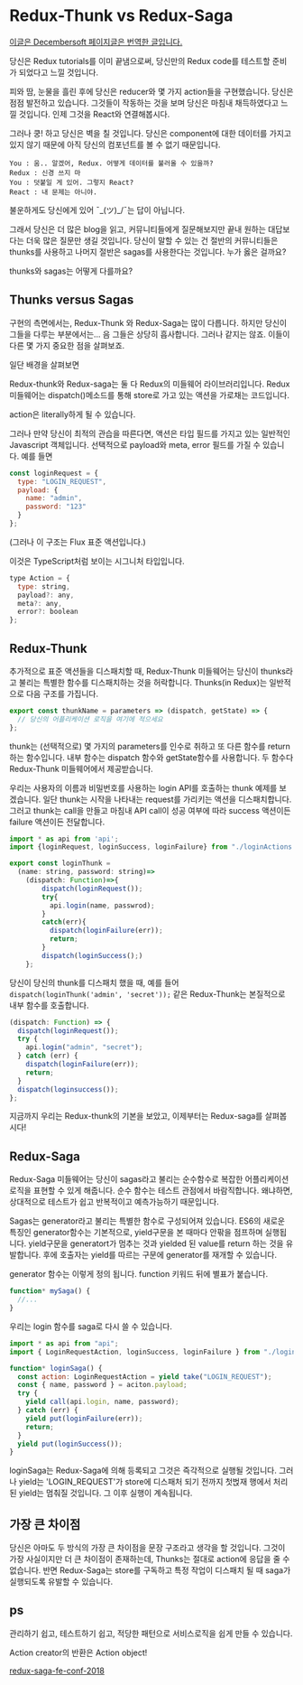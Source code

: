 # Redux-Thunk vs Redux-Saga

[이글은 Decembersoft 페이지글은 번역한 글입니다.](https://decembersoft.com/posts/redux-thunk-vs-redux-saga/)

당신은 Redux tutorials를 이미 끝냄으로써, 당신만의 Redux code를 테스트할 준비가 되었다고 느낄 것입니다.

피와 땀, 눈물을 흘린 후에 당신은 reducer와 몇 가지 action들을 구현했습니다. 당신은 점점 발전하고 있습니다. 그것들이 작동하는 것을 보며 당신은 마침내 채득하였다고 느낄 것입니다. 인제 그것을 React와 연결해봅시다.

그러나 쿵! 하고 당신은 벽을 칠 것입니다. 당신은 component에 대한 데이터를 가지고 있지 않기 때문에 아직 당신의 컴포넌트를 볼 수 없기 때문입니다.

```
You : 움.. 알겠어, Redux. 어떻게 데이터를 불러올 수 있을까?
Redux : 신경 쓰지 마
You : 덧붙일 게 있어. 그렇지 React?
React : 내 문제는 아니야.
```

불운하게도 당신에게 있어 ¯\_(ツ)\_/¯는 답이 아닙니다.

그래서 당신은 더 많은 blog을 읽고, 커뮤니티들에게 질문해보지만 끝내 원하는 대답보다는 더욱 많은 질문만 생길 것입니다. 당신이 말할 수 있는 건 절반의 커뮤니티들은 thunks를 사용하고 나머지 절반은 sagas를 사용한다는 것입니다. 누가 옳은 걸까요?

thunks와 sagas는 어떻게 다를까요?

## Thunks versus Sagas

구현의 측면에서는, Redux-Thunk 와 Redux-Saga는 많이 다릅니다. 하지만 당신이 그들을 다루는 부분에서는... 음 그들은 상당히 흡사합니다. 그러나 같지는 않죠. 이들이 다른 몇 가지 중요한 점을 살펴보죠.

일단 배경을 살펴보면

Redux-thunk와 Redux-saga는 둘 다 Redux의 미들웨어 라이브러리입니다. Redux 미들웨어는 dispatch()메소드를 통해 store로 가고 있는 액션을 가로채는 코드입니다.

action은 literally하게 될 수 있습니다.

그러나 만약 당신이 최적의 관습을 따른다면, 액션은 타입 필드를 가지고 있는 일반적인 Javascript 객체입니다. 선택적으로 payload와 meta, error 필드를 가질 수 있습니다. 예를 들면

```js
const loginRequest = {
  type: "LOGIN_REQUEST",
  payload: {
    name: "admin",
    password: "123"
  }
};
```

(그러나 이 구조는 Flux 표준 액션입니다.)

이것은 TypeScript처럼 보이는 시그니처 타입입니다.

```js
type Action = {
  type: string,
  payload?: any,
  meta?: any,
  error?: boolean
};
```

## Redux-Thunk

추가적으로 표준 액션들을 디스패치할 때, Redux-Thunk 미들웨어는 당신이 thunks라고 불리는 특별한 함수를 디스패치하는 것을 허락합니다. Thunks(in Redux)는 일반적으로 다음 구조를 가집니다.

```js
export const thunkName = parameters => (dispatch, getState) => {
  // 당신의 어플리케이션 로직을 여기에 적으세요
};
```

thunk는 (선택적으로) 몇 가지의 parameters를 인수로 취하고 또 다른 함수를 return하는 함수입니다. 내부 함수는 dispatch 함수와 getState함수를 사용합니다. 두 함수다 Redux-Thunk 미들웨어에서 제공받습니다.

우리는 사용자의 이름과 비밀번호를 사용하는 login API를 호출하는 thunk 예제를 보겠습니다. 일단 thunk는 시작을 나타내는 request를 가리키는 액션을 디스패치합니다. 그러고 thunk는 call을 만들고 마침내 API call이 성공 여부에 따라 success 액션이든 failure 액션이든 전달합니다.

```js
import * as api from 'api';
import {loginRequest, loginSuccess, loginFailure} from "./loginActions';

export const loginThunk =
  (name: string, password: string)=>
    (dispatch: Function)=>{
        dispatch(loginRequest());
        try{
          api.login(name, passwrod);
        }
        catch(err){
          dispatch(loginFailure(err));
          return;
        }
        dispatch(loginSuccess();)
    };
```

당신이 당신의 thunk를 디스패치 했을 때, 예를 들어 `dispatch(loginThunk('admin', 'secret'));` 같은 Redux-Thunk는 본질적으로 내부 함수를 호출합니다.

```js
(dispatch: Function) => {
  dispatch(loginRequest());
  try {
    api.login("admin", "secret");
  } catch (err) {
    dispatch(loginFailure(err));
    return;
  }
  dispatch(loginsuccess());
};
```

지금까지 우리는 Redux-thunk의 기본을 보았고, 이제부터는 Redux-saga를 살펴봅시다!

## Redux-Saga

Redux-Saga 미들웨어는 당신이 sagas라고 불리는 순수함수로 복잡한 어플리케이션 로직을 표현할 수 있게 해줍니다. 순수 함수는 테스트 관점에서 바람직합니다. 왜냐하면, 상대적으로 테스트가 쉽고 반복적이고 예측가능하기 때문입니다.

Sagas는 generator라고 불리는 특별한 함수로 구성되어져 있습니다. ES6의 새로운 특징인 generator함수는 기본적으로, yield구문을 본 때마다 안팎을 점프하며 실행됩니다. yield구문을 generatort가 멈추는 것과 yielded 된 value를 return 하는 것을 유발합니다. 후에 호출자는 yield를 따르는 구문에 generator를 재개할 수 있습니다.

generator 함수는 이렇게 정의 됩니다. function 키워드 뒤에 별표가 붙습니다.

```js
function* mySaga() {
  //...
}
```

우리는 login 함수를 saga로 다시 쓸 수 있습니다.

```js
import * as api from "api";
import { LoginRequestAction, loginSuccess, loginFailure } from "./loginActions";

function* loginSaga() {
  const action: LoginRequestAction = yield take("LOGIN_REQUEST");
  const { name, password } = aciton.payload;
  try {
    yield call(api.login, name, password);
  } catch (err) {
    yield put(loginFailure(err));
    return;
  }
  yield put(loginSuccess());
}
```

loginSaga는 Redux-Saga에 의해 등록되고 그것은 즉각적으로 실행될 것입니다. 그러나 yield는 'LOGIN_REQUEST'가 store에 디스패처 되기 전까지 첫벉재 행에서 처리된 yield는 멈춰질 것입니다. 그 이후 실행이 계속됩니다.

## 가장 큰 차이점

당신은 아마도 두 방식의 가장 큰 차이점을 문장 구조라고 생각을 할 것입니다. 그것이 가장 사실이지만 더 큰 차이점이 존재하는데, Thunks는 절대로 action에 응답을 줄 수 없습니다. 반면 Redux-Saga는 store를 구독하고 특정 작업이 디스패치 될 때 saga가 실행되도록 유발할 수 있습니다.

## ps

관리하기 쉽고, 테스트하기 쉽고, 적당한 패턴으로 서비스로직을 쉽게 만들 수 있습니다.

Action creator의 반환은 Action object!

[redux-saga-fe-conf-2018](https://drive.google.com/file/d/1ttAVFSIo_2VANI-KIJIn0Sv2NUOKJI4m/view)
